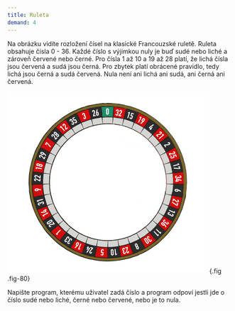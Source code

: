 ```yaml
---  
title: Ruleta  
demand: 4
---  
```


Na obrázku vidíte rozložení čísel na klasické Francouzské ruletě. Ruleta
obsahuje čísla 0 - 36. Každé číslo s výjimkou nuly je buď sudé nebo liché a
zároveň červené nebo černé. Pro čísla 1 až 10 a 19 až 28 platí, že lichá čísla
jsou červená a sudá jsou černá. Pro zbytek platí obrácené pravidlo, tedy lichá
jsou černá a sudá červená. Nula není ani lichá ani sudá, ani černá ani
červená.

![Ruleta](assets/roulette.png){.fig .fig-80}

Napište program, kterému uživatel zadá číslo a program odpoví jestli jde o
číslo sudé nebo liché, černé nebo červené, nebo je to nula.

